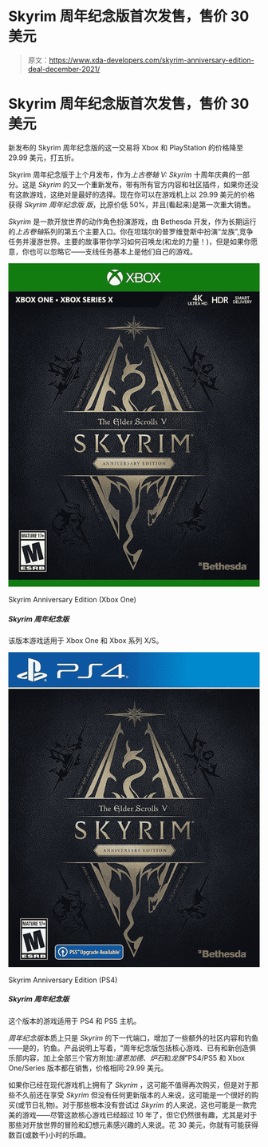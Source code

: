 # Skyrim 周年纪念版首次发售，售价 30 美元

> 原文：<https://www.xda-developers.com/skyrim-anniversary-edition-deal-december-2021/>

# Skyrim 周年纪念版首次发售，售价 30 美元

新发布的 Skyrim 周年纪念版的这一交易将 Xbox 和 PlayStation 的价格降至 29.99 美元，打五折。

Skyrim 周年纪念版于上个月发布，作为*上古卷轴 V: Skyrim* 十周年庆典的一部分。这是 *Skyrim* 的又一个重新发布，带有所有官方内容和社区插件，如果你还没有这款游戏，这绝对是最好的选择。现在你可以在游戏机上以 29.99 美元的价格获得 *Skyrim 周年纪念版* *版*，比原价低 50%，并且(看起来)是第一次重大销售。

*Skyrim* 是一款开放世界的动作角色扮演游戏，由 Bethesda 开发，作为长期运行的*上古卷轴*系列的第五个主要入口。你在坦瑞尔的普罗维登斯中扮演“龙族”,竞争任务并漫游世界。主要的故事带你学习如何召唤龙(和龙的力量！)，但是如果你愿意，你也可以忽略它——支线任务基本上是他们自己的游戏。

 <picture>![This is the version you should get if you have an Xbox One or Xbox Series X/S.](img/4365b440b1e9aaaa14d5b92afb0a9e81.png)</picture> 

Skyrim Anniversary Edition (Xbox One)

##### Skyrim 周年纪念版

该版本游戏适用于 Xbox One 和 Xbox 系列 X/S。

 <picture>![This is the PS4 version, and it's playable on PS5 with the console's backwards compatibility.](img/5e9de71e3241b44a6c91b4dcdb57960b.png)</picture> 

Skyrim Anniversary Edition (PS4)

##### Skyrim 周年纪念版

这个版本的游戏适用于 PS4 和 PS5 主机。

*周年纪念版*本质上只是 *Skyrim* 的下一代端口，增加了一些额外的社区内容和钓鱼——是的，钓鱼。产品说明上写着，“周年纪念版包括核心游戏、已有和新创造俱乐部内容，加上全部三个官方附加:*道恩加德*、*炉石*和*龙族*”PS4/PS5 和 Xbox One/Series 版本都在销售，价格相同:29.99 美元。

如果你已经在现代游戏机上拥有了 *Skyrim* ，这可能不值得再次购买，但是对于那些不久前还在享受 *Skyrim* 但没有任何更新版本的人来说，这可能是一个很好的购买(或节日礼物)。对于那些根本没有尝试过 *Skyrim* 的人来说，这也可能是一款完美的游戏——尽管这款核心游戏已经超过 10 年了，但它仍然很有趣，尤其是对于那些对开放世界的冒险和幻想元素感兴趣的人来说。花 30 美元，你就有可能获得数百(或数千)小时的乐趣。